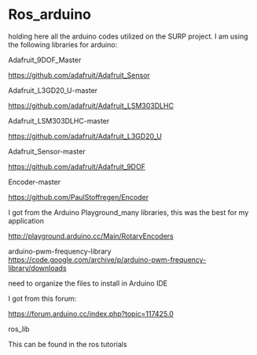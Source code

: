 # Ros_arduino
holding here all the arduino codes utilized on the SURP project.
I am using the following libraries for arduino:

Adafruit_9DOF_Master

https://github.com/adafruit/Adafruit_Sensor

Adafruit_L3GD20_U-master

https://github.com/adafruit/Adafruit_LSM303DLHC

Adafruit_LSM303DLHC-master

https://github.com/adafruit/Adafruit_L3GD20_U

Adafruit_Sensor-master

https://github.com/adafruit/Adafruit_9DOF

Encoder-master

https://github.com/PaulStoffregen/Encoder

I got from the Arduino Playground_many libraries, this was the best for my application

http://playground.arduino.cc/Main/RotaryEncoders


arduino-pwm-frequency-library
https://code.google.com/archive/p/arduino-pwm-frequency-library/downloads

need to organize the files to install in Arduino IDE

I got from this forum: 

https://forum.arduino.cc/index.php?topic=117425.0


ros_lib

This can be found in the ros tutorials
